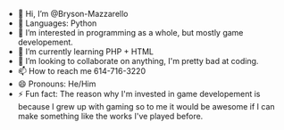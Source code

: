 - 👋 Hi, I’m @Bryson-Mazzarello
- 🧠 Languages: Python
- 👀 I’m interested in programming as a whole, but mostly game developement.
- 🌱 I’m currently learning PHP + HTML
- 💞️ I’m looking to collaborate on anything, I'm pretty bad at coding.
- 📫 How to reach me 614-716-3220
- 😄 Pronouns: He/Him
- ⚡ Fun fact: The reason why I'm invested in game developement is because I grew up with gaming so to me it would be awesome if I can make something like the works I've played before.

<!---
Bryson-Mazzarello/Bryson-Mazzarello is a ✨ special ✨ repository because its `README.md` (this file) appears on your GitHub profile.
You can click the Preview link to take a look at your changes.
--->
